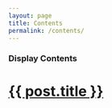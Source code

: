 ```yaml
---
layout: page
title: Contents
permalink: /contents/
---
```


### Display Contents

 <h1><a href="{{ site.baseurl }}{{ post.url }}">{{ post.title }}</a></h1>
